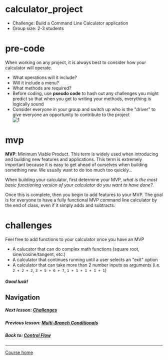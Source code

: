 # calculator_project
- Challenge: Build a Command Line Calculator application
- Group size: 2-3 students  

# pre-code
When working on any project, it is always best to consider how your calculator will operate.  
- What operations will it include?  
- Will it include a menu?  
- What methods are required?  
- Before coding, use **pseudo code** to hash out any challenges you might predict so that when you get to writing your methods, everything is logically sound
- Consider everyone in your group and switch up who is the "driver" to give everyone an opportunity to contribute to the project  
![1](http://i.imgur.com/UtpaQnm.gif)  

# mvp
**MVP**: Minimum Viable Product. This term is widely used when introducing and building new features and applications. This term is extremely important because it is easy to get ahead of ourselves when building something new. We usually want to do too much too quickly...   

When building your calculator, first determine your MVP, *what is the most basic functioning version of your calculator do you want to have done?*.   

Once this is complete, then you begin to add features to your MVP. The goal is for everyone to have a fully functional MVP command line calculator by the end of class, even if it simply adds and subtracts.

# challenges
Feel free to add functions to your calculator once you have an MVP  
- A calucator that can do complex math functions (square root, sine/cosine/tangent, etc.)
- A calculator that continues running until a user selects an "exit" option
- A calculator that can take more than 2 number inputs as arguments (i.e. `2 + 2 + 2`, `3 + 5 + 6 + 7`, `1 + 1 + 1 + 1 + 1`)  

##### Good luck!


## Navigation  
##### Next lesson: [Challenges](https://github.com/Coderdotnew/intro_web_apps_bs/tree/master/03_class/04_challenges)    
##### Previous lesson: [Multi-Branch Conditionals](https://github.com/Coderdotnew/intro_web_apps_bs/tree/master/03_class/02_multiple_branches)  
##### Back to: [Control Flow](https://github.com/Coderdotnew/intro_web_apps_bs/tree/master/03_class)  
---  
[Course home](https://github.com/Coderdotnew/intro_web_apps_bs)     
